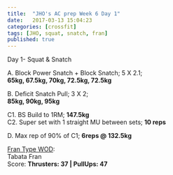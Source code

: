 ```yaml
---
title:  "JHO's AC prep Week 6 Day 1"
date:   2017-03-13 15:04:23
categories: [crossfit]
tags: [JHO, squat, snatch, fran]
published: true
---
```

Day 1- Squat & Snatch

A. Block Power Snatch + Block Snatch; 5 X 2.1;  
**65kg, 67.5kg, 70kg, 72.5kg, 72.5kg**

B. Deficit Snatch Pull; 3 X 2;  
**85kg, 90kg, 95kg**

C1. BS Build to 1RM; **147.5kg**  
C2. Super set with 1 straight MU between sets; **10 reps**

D. Max rep of 90% of C1; **6reps @ 132.5kg**

[Fran Type WOD][link1]:  
Tabata Fran  
Score: **Thrusters: 37 | PullUps: 47**

[link1]: http://www.fitnesshq.com/fran-wod/
